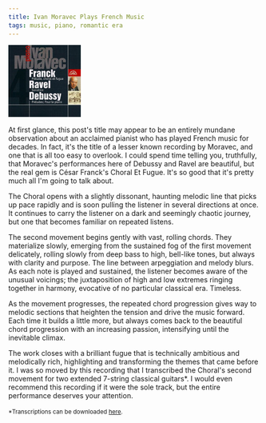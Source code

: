 ```yaml
---
title: Ivan Moravec Plays French Music
tags: music, piano, romantic era
---
```


![](/images/moravec.jpg "Ivan Moravec")

At first glance, this post's title may appear to be an entirely mundane
observation about an acclaimed pianist who has played French music for decades.
In fact, it's the title of a lesser known recording by Moravec, and one that is
all too easy to overlook. I could spend time telling you, truthfully, that
Moravec's performances here of Debussy and Ravel are beautiful, but the real gem
is César Franck's Choral Et Fugue. It's so good that it's pretty much all I'm
going to talk about.

The Choral opens with a slightly dissonant, haunting melodic line that picks up
pace rapidly and is soon pulling the listener in several directions at once.
It continues to carry the listener on a dark and seemingly chaotic journey,
but one that becomes familiar on repeated listens.

The second movement begins gently with vast, rolling chords. They materialize
slowly, emerging from the sustained fog of the first movement delicately,
rolling slowly from deep bass to high, bell-like tones, but always with clarity
and purpose. The line between arpeggiation and melody blurs. As each note is
played and sustained, the listener becomes aware of the unusual voicings; the
juxtaposition of high and low extremes ringing together in harmony, evocative of
no particular classical era. Timeless.

As the movement progresses, the repeated chord progression gives way to melodic
sections that heighten the tension and drive the music forward. Each time it
builds a little more, but always comes back to the beautiful chord progression
with an increasing passion, intensifying until the inevitable climax.

The work closes with a brilliant fugue that is technically ambitious and
melodically rich, highlighting and transforming the themes that came before it.
I was so moved by this recording that I transcribed the Choral's second movement
for two extended 7-string classical guitars*. I would even recommend this
recording if it were the sole track, but the entire performance deserves your
attention.


<small>*Transcriptions can be downloaded [here](/explore/music.html).</small>


